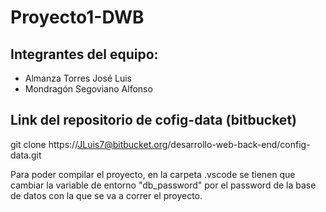# Proyecto1-DWB
## Integrantes del equipo:
- Almanza Torres José Luis
- Mondragón Segoviano Alfonso 

## Link del repositorio de cofig-data (bitbucket)
git clone https://JLuis7@bitbucket.org/desarrollo-web-back-end/config-data.git

Para poder compilar el proyecto, en la carpeta .vscode se tienen que cambiar la variable de entorno "db_password" por el password de la base de datos con la que se va a correr el proyecto.
